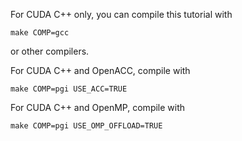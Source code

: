 
For CUDA C++ only, you can compile this tutorial with

    make COMP=gcc
or other compilers.

For CUDA C++ and OpenACC, compile with

    make COMP=pgi USE_ACC=TRUE

For CUDA C++ and OpenMP, compile with

    make COMP=pgi USE_OMP_OFFLOAD=TRUE

